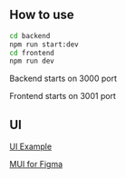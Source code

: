 ## How to use

```bash
cd backend
npm run start:dev
cd frontend
npm run dev
```

Backend starts on 3000 port

Frontend starts on 3001 port


## UI

[UI Example](https://material-ui.com/store/items/berry-react-material-admin-free/)

[MUI for Figma](https://www.figma.com/community/file/912837788133317724)
